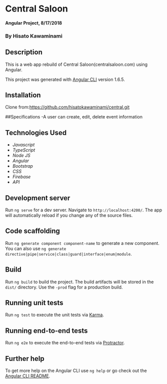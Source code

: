 # Central Saloon

#### Angular Project, 8/17/2018

### By Hisato Kawaminami

## Description

This is a web app rebuild of Central Saloon(centralsaloon.com) using Angular.

This project was generated with [Angular CLI](https://github.com/angular/angular-cli) version 1.6.5.


## Installation
Clone from:https://github.com/hisatokawaminami/central.git

##Specifications
-A user can create, edit, delete event information  

## Technologies Used

* _Javascript_
* _TypeScript_
* _Node JS_
* _Angular_
* _Bootstrap_
* _CSS_
* _Firebase_
* _API_

## Development server

Run `ng serve` for a dev server. Navigate to `http://localhost:4200/`. The app will automatically reload if you change any of the source files.

## Code scaffolding

Run `ng generate component component-name` to generate a new component. You can also use `ng generate directive|pipe|service|class|guard|interface|enum|module`.

## Build

Run `ng build` to build the project. The build artifacts will be stored in the `dist/` directory. Use the `-prod` flag for a production build.

## Running unit tests

Run `ng test` to execute the unit tests via [Karma](https://karma-runner.github.io).

## Running end-to-end tests

Run `ng e2e` to execute the end-to-end tests via [Protractor](http://www.protractortest.org/).

## Further help

To get more help on the Angular CLI use `ng help` or go check out the [Angular CLI README](https://github.com/angular/angular-cli/blob/master/README.md).
